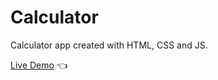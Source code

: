 # Calculator

Calculator app created with HTML, CSS and JS.

[Live Demo](https://mariuszciaston.github.io/Calculator/) :point_left: